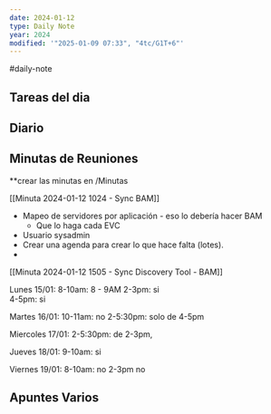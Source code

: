 ```yaml
---
date: 2024-01-12
type: Daily Note
year: 2024
modified: '"2025-01-09 07:33", "4tc/G1T+6"'
---
```

#daily-note

## Tareas del dia

## Diario

## Minutas de Reuniones
**crear las minutas en /Minutas

[[Minuta 2024-01-12 1024 - Sync BAM]]

- Mapeo de servidores por aplicación - eso lo debería hacer BAM
	-  Que lo haga cada EVC
- Usuario sysadmin
- Crear una agenda para crear lo que hace falta (lotes).
- 

[[Minuta 2024-01-12 1505 - Sync Discovery Tool - BAM]]


Lunes 15/01: 
8-10am: 	8 - 9AM
2-3pm: si	
4-5pm: si

Martes 16/01: 
10-11am: no
2-5:30pm:  solo de 4-5pm

Miercoles 17/01: 
2-5:30pm: de 2-3pm, 


Jueves 18/01: 
9-10am:   si

Viernes 19/01: 
8-10am:  no
2-3pm no

## Apuntes Varios